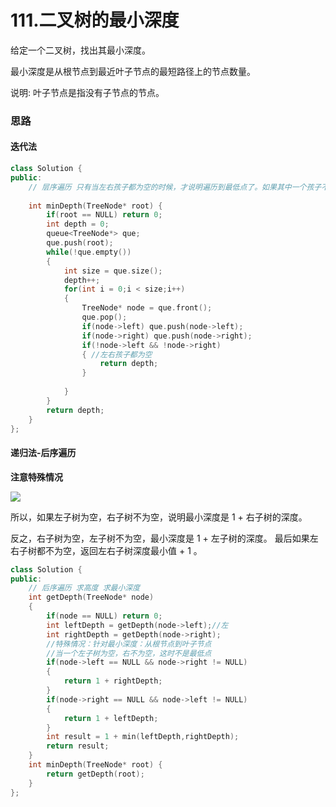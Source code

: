 # 111.二叉树的最小深度

给定一个二叉树，找出其最小深度。

最小深度是从根节点到最近叶子节点的最短路径上的节点数量。

说明: 叶子节点是指没有子节点的节点。

### 思路

#### 迭代法

```cpp
class Solution {
public:
    // 层序遍历 只有当左右孩子都为空的时候，才说明遍历到最低点了。如果其中一个孩子不为空则不是最低点
 
    int minDepth(TreeNode* root) {
        if(root == NULL) return 0;
        int depth = 0;
        queue<TreeNode*> que;
        que.push(root);
        while(!que.empty())
        {
            int size = que.size();
            depth++;
            for(int i = 0;i < size;i++)
            {
                TreeNode* node = que.front();
                que.pop();
                if(node->left) que.push(node->left);
                if(node->right) que.push(node->right);
                if(!node->left && !node->right)
                { //左右孩子都为空
                    return depth;
                }
                    
            }
        }
        return depth;
    }
};
```



#### 递归法-后序遍历

**注意特殊情况**

![](https://code-thinking.cdn.bcebos.com/pics/111.%E4%BA%8C%E5%8F%89%E6%A0%91%E7%9A%84%E6%9C%80%E5%B0%8F%E6%B7%B1%E5%BA%A6.png)

所以，如果左子树为空，右子树不为空，说明最小深度是 1 + 右子树的深度。

反之，右子树为空，左子树不为空，最小深度是 1 + 左子树的深度。 最后如果左右子树都不为空，返回左右子树深度最小值 + 1 。

```cpp
class Solution {
public:
    // 后序遍历 求高度 求最小深度
    int getDepth(TreeNode* node)
    {
        if(node == NULL) return 0;
        int leftDepth = getDepth(node->left);//左
        int rightDepth = getDepth(node->right);
        //特殊情况：针对最小深度：从根节点到叶子节点
        //当一个左子树为空，右不为空，这时不是最低点
        if(node->left == NULL && node->right != NULL)
        {
            return 1 + rightDepth;
        }
        if(node->right == NULL && node->left != NULL)
        {
            return 1 + leftDepth;
        } 
        int result = 1 + min(leftDepth,rightDepth);
        return result; 
    }
    int minDepth(TreeNode* root) {
        return getDepth(root);
    }
};

```

